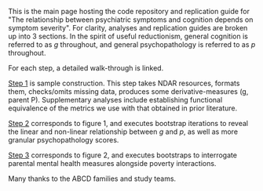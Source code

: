 This is the main page hosting the code repository and replication guide for "The relationship between psychiatric symptoms and cognition depends on symptom severity". For clarity, analyses and replication guides are broken up into 3 sections. In the spirit of useful reductionism, general cognition is referred to as *g* throughout, and general psychopathology is referred to as *p* throughout. 

For each step, a detailed walk-through is linked.

[Step 1](https://github.com/WilliamsPanLab/gp/tree/master/Step1_SampleConstruction) is sample construction. This step takes NDAR resources, formats them, checks/omits missing data, produces some derivative-measures (g, parent P). Supplementary analyses include establishing functional equivalence of the metrics we use with that obtained in prior literature.

[Step 2](https://github.com/WilliamsPanLab/gp/tree/master/Step2_Fig1) corresponds to figure 1, and executes bootstrap iterations to reveal the linear and non-linear relationship between *g* and *p*, as well as more granular psychopathology scores. 

[Step 3](https://github.com/WilliamsPanLab/gp/tree/master/Step3_Fig2) corresponds to figure 2, and executes bootstraps to interrogate parental mental health measures alongside poverty interactions. 

Many thanks to the ABCD families and study teams.

